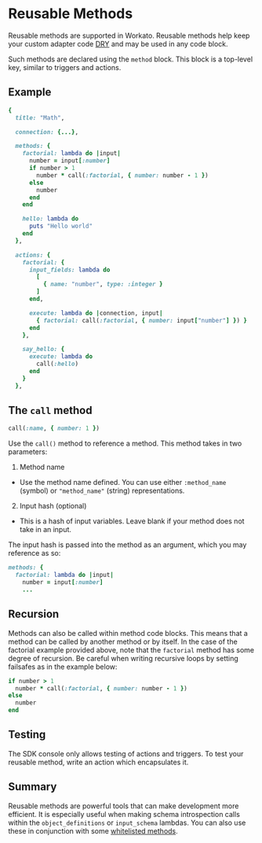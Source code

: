 # Reusable Methods

Reusable methods are supported in Workato. Reusable methods help keep your custom adapter code [DRY](https://en.wikipedia.org/wiki/Don%27t_repeat_yourself) and may be used in any code block.

Such methods are declared using the `method` block. This block is a top-level key, similar to triggers and actions.

## Example
```ruby
{
  title: "Math",

  connection: {...},

  methods: {
    factorial: lambda do |input|
      number = input[:number]
      if number > 1
        number * call(:factorial, { number: number - 1 })
      else
        number
      end
    end

    hello: lambda do
      puts "Hello world"
    end
  },

  actions: {
    factorial: {
      input_fields: lambda do
        [
          { name: "number", type: :integer }
        ]
      end,

      execute: lambda do |connection, input|
        { factorial: call(:factorial, { number: input["number"] }) }
      end
    },

    say_hello: {
      execute: lambda do
        call(:hello)
      end
    }
  },
```

## The `call` method

```ruby
call(:name, { number: 1 })
```

Use the `call()` method to reference a method. This method takes in two parameters:

1. Method name
  - Use the method name defined. You can use either `:method_name` (symbol) or `"method_name"` (string) representations.
2. Input hash (optional)
  - This is a hash of input variables. Leave blank if your method does not take in an input.

The input hash is passed into the method as an argument, which you may reference as so:

```ruby
methods: {
  factorial: lambda do |input|
    number = input[:number]
    ...
```

## Recursion
Methods can also be called within method code blocks. This means that a method can be called by another method or by itself. In the case of the factorial example provided above, note that the `factorial` method has some degree of recursion. Be careful when writing recursive loops by setting failsafes as in the example below:

```ruby
if number > 1
  number * call(:factorial, { number: number - 1 })
else
  number
end
```

## Testing
The SDK console only allows testing of actions and triggers. To test your reusable method, write an action which encapsulates it.

## Summary
Reusable methods are powerful tools that can make development more efficient. It is especially useful when making schema introspection calls within the `object_definitions` or `input_schema` lambdas. You can also use these in conjunction with some [whitelisted methods](methods.md).
